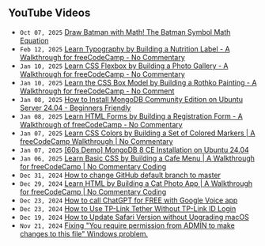 ## YouTube Videos

<!-- youtube feed start -->
- `Oct 07, 2025` [Draw Batman with Math! The Batman Symbol Math Equation](https://www.youtube.com/watch?v=FlpR0H-aqW4)
- `Feb 12, 2025` [Learn Typography by Building a Nutrition Label - A Walkthrough for freeCodeCamp - No Commentary](https://www.youtube.com/watch?v=emt78pRLr3Y)
- `Jan 10, 2025` [Learn CSS Flexbox by Building a Photo Gallery - A Walkthrough for freeCodeCamp - No Commentary](https://www.youtube.com/watch?v=XRZfAuPShX0)
- `Jan 10, 2025` [Learn the CSS Box Model by Building a Rothko Painting - A Walkthrough for freeCodeCamp - No Comment](https://www.youtube.com/watch?v=KoAPQniuKP0)
- `Jan 08, 2025` [How to Install MongoDB Community Edition on Ubuntu Server 24.04 - Beginners Friendly](https://www.youtube.com/watch?v=WUUZcoyBnI0)
- `Jan 08, 2025` [Learn HTML Forms by Building a Registration Form - A Walkthrough of freeCodeCamp - No Commentary](https://www.youtube.com/watch?v=hAsFqy1dRJM)
- `Jan 07, 2025` [Learn CSS Colors by Building a Set of Colored Markers | A freeCodeCamp Walkthrough | No Commentary](https://www.youtube.com/watch?v=iqrHIz0nMHw)
- `Jan 07, 2025` [[60s Demo] MongoDB 8 CE Installation on Ubuntu 24.04](https://www.youtube.com/watch?v=klubwDBVLNM)
- `Jan 06, 2025` [Learn Basic CSS by Building a Cafe Menu | A Walkthrough for freeCodeCamp | No Commentary Coding](https://www.youtube.com/watch?v=9o6tG06eJMs)
- `Dec 31, 2024` [How to change GitHub default branch to master](https://www.youtube.com/watch?v=LsOjJxdO81Q)
- `Dec 29, 2024` [Learn HTML by Building a Cat Photo App | A Walkthrough for freeCodeCamp | No Commentary Coding](https://www.youtube.com/watch?v=j3I84FR2U6Q)
- `Dec 23, 2024` [How to call ChatGPT for FREE with Google Voice app](https://www.youtube.com/watch?v=f0Gxo8OLLVU)
- `Dec 23, 2024` [How to Use TP-Link Tether Without TP-Link ID Login](https://www.youtube.com/watch?v=tCO6PEt-gFc)
- `Dec 19, 2024` [How to Update Safari Version without Upgrading macOS](https://www.youtube.com/watch?v=xu7go6Hlqus)
- `Nov 21, 2024` [Fixing "You require permission from ADMIN to make changes to this file" Windows problem.](https://www.youtube.com/watch?v=AHntqlpzYoc)
<!-- youtube feed end -->
